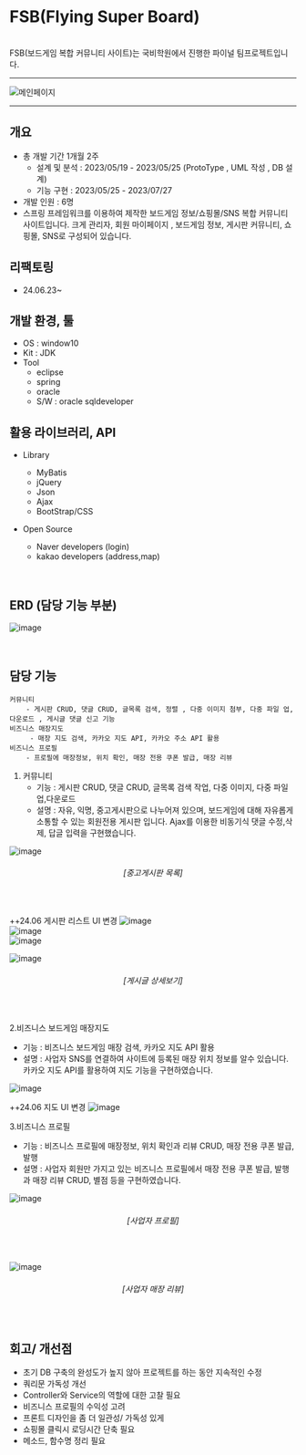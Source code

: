 
# FSB(Flying Super Board)

<br>
FSB(보드게임 복합 커뮤니티 사이트)는 국비학원에서 진행한 파이널 팀프로젝트입니다.

----

![메인페이지](https://github.com/dadomee/FSB/assets/137809118/1d847855-81c2-4a3b-baac-9c59cce5654a)

----

## 개요

+ 총 개발 기간 1개월 2주
    + 설계 및 분석 : 2023/05/19 - 2023/05/25 (ProtoType , UML 작성 , DB 설계)
    + 기능 구현 : 2023/05/25 - 2023/07/27
+ 개발 인원 : 6명
+ 스프링 프레임워크를 이용하여 제작한 보드게임 정보/쇼핑몰/SNS 복합 커뮤니티 사이트입니다.
    크게 관리자, 회원 마이페이지 , 보드게임 정보, 게시판 커뮤니티, 쇼핑몰, SNS로 구성되어 있습니다.

## 리팩토링
+ 24.06.23~

## 개발 환경, 툴

+ OS : window10
+ Kit : JDK
+ Tool
  + eclipse
  + spring
  + oracle
  + S/W : oracle sqldeveloper

## 활용 라이브러리, API

+ Library
  + MyBatis
  + jQuery
  + Json
  + Ajax
  + BootStrap/CSS
 
+ Open Source
   + Naver developers (login)
   + kakao developers (address,map)
<br>

## ERD (담당 기능 부분)

![image](https://github.com/dadomee/FSB-RE/assets/137809118/fdb1b37c-d7a6-4da0-aa30-0f62c89146a7)

<br>

## 담당 기능

    커뮤니티 
        - 게시판 CRUD, 댓글 CRUD, 글목록 검색, 정렬 , 다중 이미지 첨부, 다중 파일 업, 다운로드 , 게시글 댓글 신고 기능
    비즈니스 매장지도
         - 매장 지도 검색, 카카오 지도 API, 카카오 주소 API 활용
    비즈니스 프로필
        - 프로필에 매장정보, 위치 확인, 매장 전용 쿠폰 발급, 매장 리뷰
        
1. 커뮤니티
   + 기능 : 게시판 CRUD, 댓글 CRUD, 글목록 검색 작업, 다중 이미지, 다중 파일 업,다운로드
   + 설명 : 자유, 익명, 중고게시판으로 나누어져 있으며,
      보드게임에 대해 자유롭게 소통할 수 있는 회원전용 게시판 입니다.
      Ajax를 이용한 비동기식 댓글 수정,삭제, 답글 입력을 구현했습니다.

![image](https://github.com/dadomee/FSB/assets/137809118/f9ec9517-a3a8-4d6a-a9a6-26e53005a793)
<br>
<div align="center"><h6>[중고게시판 목록]</h6></div>
<br>

++24.06 게시판 리스트 UI 변경
![image](https://github.com/dadomee/FSB-RE/assets/137809118/64e22607-5f60-48d6-b6ea-847efcf5f94c) <br>
![image](https://github.com/dadomee/FSB-RE/assets/137809118/eb21bc69-d90d-4af6-aef4-8f7fe95ed5e5) <br>
![image](https://github.com/dadomee/FSB-RE/assets/137809118/064a8918-37f9-4239-99b6-084a3a198622) <br>


![image](https://github.com/dadomee/FSB/assets/137809118/8e5deeaf-894f-4d81-934d-7ed114df67d9)
<br>
<div align="center"><h6>[게시글 상세보기]</h6></div>
<br>

2.비즈니스 보드게임 매장지도
  + 기능 : 비즈니스 보드게임 매장 검색, 카카오 지도 API 활용
  + 설명 : 사업자 SNS를 연결하여 사이트에 등록된 매장 위치 정보를 알수 있습니다.
          카카오 지도 API를 활용하여 지도 기능을 구현하였습니다.

![image](https://github.com/dadomee/FSB/assets/137809118/dd3d2618-1b5f-4fe8-9788-acc169f66fc7)

++24.06 지도 UI 변경
![image](https://github.com/dadomee/FSB-RE/assets/137809118/a58caa0c-76a9-48b7-8717-70a58bd4678f)

3.비즈니스 프로필
  + 기능 : 비즈니스 프로필에 매장정보, 위치 확인과 리뷰 CRUD, 매장 전용 쿠폰 발급, 발행
  + 설명 : 사업자 회원만 가지고 있는 비즈니스 프로필에서 매장 전용 쿠폰 발급, 발행과
           매장 리뷰 CRUD, 별점 등을 구현하였습니다.

![image](https://github.com/dadomee/FSB/assets/137809118/7b3de1cc-d425-4282-8306-6b9adb33a1d3)
<br>
<div align="center"><h6>[사업자 프로필]</h6></div>
<br>

![image](https://github.com/dadomee/FSB/assets/137809118/b8a2009c-fdc6-4955-8371-358fddd748cd)
<br>
<div align="center"><h6>[사업자 매장 리뷰]</h6></div>
<br>


## 회고/ 개선점
+ 초기 DB 구축의 완성도가 높지 않아 프로젝트를 하는 동안 지속적인 수정
+ 쿼리문 가독성 개선
+ Controller와 Service의 역할에 대한 고찰 필요
+ 비즈니스 프로필의 수익성 고려
+ 프론트 디자인을 좀 더 일관성/ 가독성 있게
+ 쇼핑몰 클릭시 로딩시간 단축 필요
+ 메소드, 함수명 정리 필요
